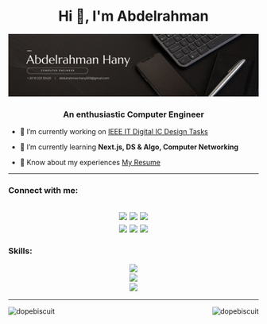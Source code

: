 <h1 align="center">Hi 👋, I'm Abdelrahman</h1>

![Cover Photo](https://github.com/DopeBiscuit/DopeBiscuit/blob/main/Cover%20Photo.png?raw=true)

<h3 align="center">An enthusiastic Computer Engineer</h3>
  
- 🔭 I’m currently working on [IEEE IT Digital IC Design Tasks](https://github.com/DopeBiscuit/IEEE-Digital-IC-Design)

- 🌱 I’m currently learning **Next.js, DS & Algo, Computer Networking**

- 📄 Know about my experiences [My Resume](https://drive.google.com/file/d/1Np91epHP95wkJKSACQgpPWMwDm6dnieT/view?usp=sharing)

---

<section>
  <h3 align="left">Connect with me:</h3>

  <h2 align="center">

  [![](https://img.shields.io/badge/LinkedIn-0077B5?style=for-the-badge&logo=linkedin&logoColor=white)](https://linkedin.com/in/abdelrahmanhany2026)
  [![](https://img.shields.io/badge/Codeforces-445f9d?style=for-the-badge&logo=Codeforces&logoColor=white)](https://codeforces.com/profile/DopeBiscuit)
  [![](https://img.shields.io/badge/Discord-5865F2?style=for-the-badge&logo=discord&logoColor=white)](https://discordapp.com/users/275976706337275906)
  <br>
  [![](https://img.shields.io/badge/Steam-000000?style=for-the-badge&logo=steam&logoColor=white)](https://steamcommunity.com/id/Daimyr/)
  [![](https://img.shields.io/badge/Spotify-1ED760?&style=for-the-badge&logo=spotify&logoColor=white)](https://open.spotify.com/user/313rww4ukenviazhchudl7gmwvsa?si=6c3e6b7d216b4f56)
  [![](https://img.shields.io/badge/Gmail-D14836?style=for-the-badge&logo=gmail&logoColor=white)](mailto:abdulrahman.hany003@gmail.com)  
    
  </h2>
</section>

<section align="center">
  <h3 align="left">Skills:</h2>
  <img src="https://skillicons.dev/icons?i=c,cpp,regex,py,pytorch,tensorflow" />
   <br>
  <img src="https://skillicons.dev/icons?i=html,css,js,bootstrap,react,flask,sqlite,selenium"/>
  <br>
  <img src="https://skillicons.dev/icons?i=postman,matlab,visualstudio,vscode,atom,blender,arduino,eclipse,git,github,md" />
</section>

---

<section>
<a href="https://github.com/anuraghazra/github-readme-stats">
  <img align="left" src="https://github-readme-stats.vercel.app/api/top-langs?username=dopebiscuit&show_icons=true&locale=en&layout=compact&theme=radical&bg_color=00000000&hide_border=false" alt="dopebiscuit" />
</a>
<a href="https://github.com/anuraghazra/convoychat">
  <img align="right" src="https://github-readme-stats.vercel.app/api?username=dopebiscuit&show_icons=true&locale=en&theme=radical&bg_color=00000000&hide=contribs&hide_border=false&" alt="dopebiscuit" />
</a>
</section>
